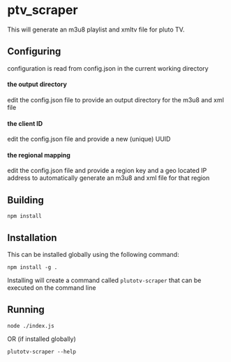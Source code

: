 # ptv_scraper
This will generate an m3u8 playlist and xmltv file for pluto TV.

## Configuring
configuration is read from config.json in the current working directory

#### the output directory
edit the config.json file to provide an output directory for the m3u8 and xml file
#### the client ID
edit the config.json file and provide a new (unique) UUID
#### the regional mapping
edit the config.json file and provide a region key and a geo located IP address to automatically generate an m3u8 and xml file for that region

## Building
```
npm install
```

## Installation
This can be installed globally using the following command:
```
npm install -g .
```
Installing will create a command called `plutotv-scraper` that can be executed on the command line

## Running
```
node ./index.js
```

OR (if installed globally)

```
plutotv-scraper --help
```
